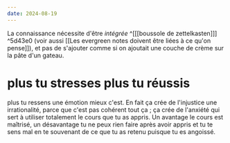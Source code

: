 ```yaml
---
date: 2024-08-19
---
```

La connaissance nécessite d'être *intégrée* ^[[[boussole de zettelkasten]]] ^5d43e0
(voir aussi [[Les evergreen notes doivent être liées à ce qu'on pense]]), et pas de s'ajouter comme si on ajoutait une couche de crème sur la pâte d'un gateau.

# plus tu stresses plus tu réussis
plus tu ressens une émotion mieux c'est. En fait ça crée de l'injustice une irrationalité, parce que c'est pas cohérent tout ça ; ça crée de l'anxiété qui sert à utiliser totalement le cours que tu as appris. Un avantage le cours est maîtrisé, un désavantage tu ne peux rien faire après avoir appris et tu te sens mal en te souvenant de ce que tu as retenu puisque tu es angoissé.